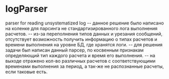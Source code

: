# logParser
parser for reading unsystematized log
-- данное решение было написано на коленке для парсинга не стандартизированного лога выполнения расчетов.
-- из-за переполнения типов данных и урезания сообщений, отсутствует возможность получить информацию о типах расчетов и времени выполнения на уровне БД, где хранятся логи.
-- для решения задачи был написан данный парсер, по косвенным признакам определяющий тип каждого расчета и время его выполнения. 
-- на выходе отражено кол-во различных расчетов с соответствующими временами выполнения за период, а так-же не распознанные расчеты, если таковые есть.

